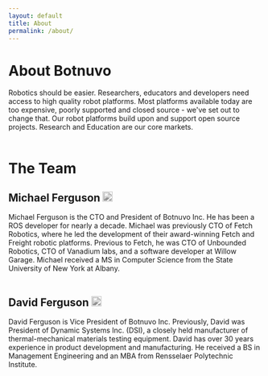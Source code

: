 ```yaml
---
layout: default
title: About
permalink: /about/
---
```


<div class="home">

<h1>About Botnuvo</h1>

Robotics should be easier. Researchers, educators and developers need access to high
quality robot platforms. Most platforms available today are too expensive, poorly
supported and closed source - we've set out to change that. Our robot platforms build
upon and support open source projects. Research and Education are our core markets.<br><br>

<h1>The Team</h1>

<h2>Michael Ferguson
<a href="https://www.linkedin.com/in/mfergs/" target="_blank">
<img src="{{ site.url }}//assets/images/linkedin.png" style="filter: grayscale(100%);" height=20px/>
</a>
</h2>
Michael Ferguson is the CTO and President of Botnuvo Inc. He has been a ROS developer
for nearly a decade. Michael was previously CTO of Fetch Robotics, where he led the
development of their award-winning Fetch and Freight robotic platforms. Previous to
Fetch, he was CTO of Unbounded Robotics, CTO of Vanadium labs, and a software developer
at Willow Garage. Michael received a MS in Computer Science from the State University
of New York at Albany.<br><br>

<h2>David Ferguson
<img src="{{ site.url }}//assets/images/linkedin.png" style="filter: grayscale(100%);" height=20px/>
</h2>
David Ferguson is Vice President of Botnuvo Inc. Previously, David was President
of Dynamic Systems Inc. (DSI), a closely held manufacturer of thermal-mechanical
materials testing equipment. David has over 30 years experience in product
development and manufacturing. He received a BS in Management Engineering and an MBA
from Rensselaer Polytechnic Institute.<br><br>

</div>
